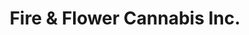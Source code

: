 ---
title: "Fire & Flower Cannabis Inc."
url: /fort-saskatchewan/fire-and-flower-cannabis-inc/
shop: cannabis
---